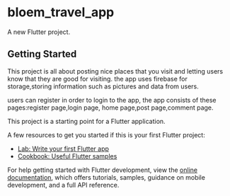 # bloem_travel_app

A new Flutter project.

## Getting Started


This project is all about posting nice places that you visit and letting users know that they are good for visiting.
the app uses firebase for storage,storing information such as pictures and data from users.

users can register in order to login to the app,
the app consists of these pages:register page,login page, home page,post page,comment page. 















This project is a starting point for a Flutter application.

A few resources to get you started if this is your first Flutter project:

- [Lab: Write your first Flutter app](https://docs.flutter.dev/get-started/codelab)
- [Cookbook: Useful Flutter samples](https://docs.flutter.dev/cookbook)

For help getting started with Flutter development, view the
[online documentation](https://docs.flutter.dev/), which offers tutorials,
samples, guidance on mobile development, and a full API reference.
